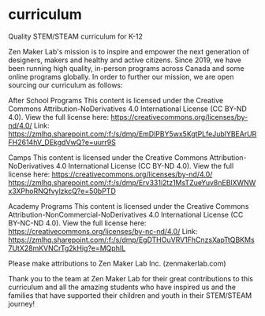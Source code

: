 # curriculum
Quality STEM/STEAM curriculum for K-12

Zen Maker Lab's mission is to inspire and empower the next generation of designers, makers and healthy and active citizens.
Since 2019, we have been running high quality, in-person programs across Canada and some online programs globally.
In order to further our mission, we are open sourcing our curriculum as follows:

After School Programs
This content is licensed under the Creative Commons Attribution-NoDerivatives 4.0 International License (CC BY-ND 4.0).
View the full license here: https://creativecommons.org/licenses/by-nd/4.0/
Link: https://zmlhq.sharepoint.com/:f:/s/dmp/EmDlPBY5wx5KgtPLfeJublYBEArURFH2614hV_DEkgdVwQ?e=uurr9S

Camps
This content is licensed under the Creative Commons Attribution-NoDerivatives 4.0 International License (CC BY-ND 4.0).
View the full license here: https://creativecommons.org/licenses/by-nd/4.0/
https://zmlhq.sharepoint.com/:f:/s/dmp/Erv331i2tz1MsTZueYuv8nEBlXWNWx3XPhoRNQfvylzkcQ?e=50bPTD

Academy Programs
This content is licensed under the Creative Commons Attribution-NonCommercial-NoDerivatives 4.0 International License (CC BY-NC-ND 4.0).
View the full license here: https://creativecommons.org/licenses/by-nc-nd/4.0/
Link: https://zmlhq.sharepoint.com/:f:/s/dmp/EgDTHOuVRV1FhCnzsXapTtQBKMs7UtX28mKVNCrTg2kHig?e=MQphIL

Please make attributions to Zen Maker Lab Inc. (zenmakerlab.com)

Thank you to the team at Zen Maker Lab for their great contributions to this curriculum and all the amazing students who have inspired us and the families that have supported their children and youth in their STEM/STEAM journey!
